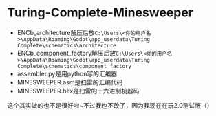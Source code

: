 # Turing-Complete-Minesweeper
* ENCb_architecture解压后放`C:\Users\<你的用户名>\AppData\Roaming\Godot\app_userdata\Turing Complete\schematics\architecture`
* ENCb_component_factory解压后放`C:\Users\<你的用户名>\AppData\Roaming\Godot\app_userdata\Turing Complete\schematics\component_factory`
* assembler.py是用python写的汇编器
* MINESWEEPER.asm是扫雷的汇编代码
* MINESWEEPER.hex是扫雷的十六进制机器码

这个其实做的也不是很好啦~不过我也不改了，因为我现在在玩2.0测试版（）
